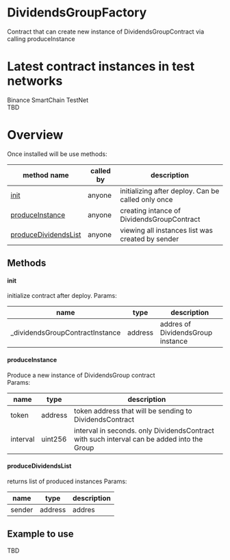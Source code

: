 # DividendsGroupFactory
Contract that can create new instance of DividendsGroupContract via calling produceInstance

# Latest contract instances in test networks

Binance SmartChain TestNet<br>
TBD

# Overview

Once installed will be use methods:

<table>
<thead>
	<tr>
		<th>method name</th>
		<th>called by</th>
		<th>description</th>
	</tr>
</thead>
<tbody>
	<tr>
		<td><a href="#init">init</a></td>
		<td>anyone</td>
		<td>initializing after deploy. Can be called only once</td>
	</tr>
    <tr>
		<td><a href="#produceinstance">produceInstance</a></td>
		<td>anyone</td>
		<td>creating intance of DividendsGroupContract</td>
	</tr>
    <tr>
		<td><a href="#producedividendslist">produceDividendsList</a></td>
		<td>anyone</td>
		<td>viewing all instances list was created by sender</td>
	</tr>
</tbody>
</table>

## Methods

#### init
initialize contract after deploy.
Params:   

name  | type | description
--|--|--
_dividendsGroupContractInstance|address| addres of DividendsGroup instance

#### produceInstance
Produce a new instance of DividendsGroup contract   
Params:   

name  | type | description
--|--|--
token|address| token address that will be sending to DividendsContract
interval|uint256|interval in seconds. only DividendsContract with such interval can be added into the Group

#### produceDividendsList   
returns list of produced instances
Params:   

name  | type | description
--|--|--
sender|address| addres 

## Example to use
TBD
